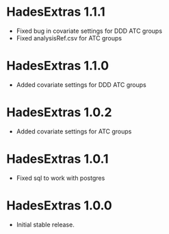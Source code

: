 # HadesExtras 1.1.1
- Fixed bug in covariate settings for DDD ATC groups
- Fixed analysisRef.csv for ATC groups

# HadesExtras 1.1.0
- Added covariate settings for DDD ATC groups

# HadesExtras 1.0.2

- Added covariate settings for ATC groups

# HadesExtras 1.0.1

- Fixed sql to work with postgres

# HadesExtras 1.0.0

* Initial stable release.
